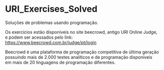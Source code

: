 # URI_Exercises_Solved

  Soluções de problemas usando programação. 
  
  Os exercícios estão disponíveis no site beecrowd, antigo URI Online Judge, e podem ser acessados pelo link: https://www.beecrowd.com.br/judge/pt/login
  
  Beecrowd é uma plataforma de programação competitiva de última geração possuindo mais de 2.000 testes analíticos e de programação disponíveis em mais de 20 linguagens de programação diferentes.
